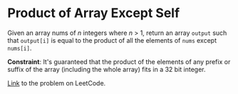 # Product of Array Except Self

Given an array nums of _n_ integers where _n_ > 1,  return an array `output` such that `output[i]` is equal to the product of all the elements of `nums` except `nums[i]`.

**Constraint**: It's guaranteed that the product of the elements of any prefix or suffix of the array (including the whole array) fits in a 32 bit integer.

[Link](https://leetcode.com/explore/challenge/card/30-day-leetcoding-challenge/529/week-2/3300/) to the problem on LeetCode.